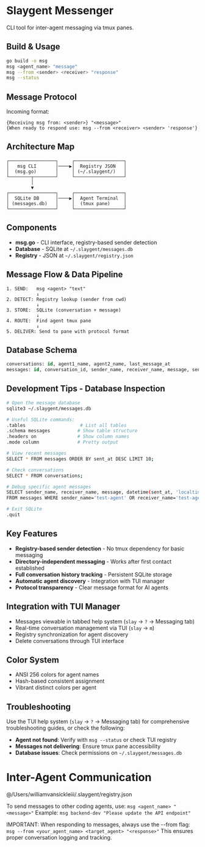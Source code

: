 # Slaygent Messenger

CLI tool for inter-agent messaging via tmux panes.

## Build & Usage
```bash
go build -o msg
msg <agent_name> "message"
msg --from <sender> <receiver> "response"
msg --status
```

## Message Protocol
Incoming format:
```
{Receiving msg from: <sender>} "<message>"
{When ready to respond use: msg --from <receiver> <sender> 'response'}
```

## Architecture Map
```
┌─────────────────┐     ┌──────────────────┐
│   msg CLI       │────▶│  Registry JSON   │
│  (msg.go)       │     │ (~/.slaygent/)   │
└────────┬────────┘     └──────────────────┘
         │
         ▼
┌─────────────────┐     ┌──────────────────┐
│  SQLite DB      │────▶│  Agent Terminal  │
│ (messages.db)   │     │  (tmux pane)     │
└─────────────────┘     └──────────────────┘
```

## Components
- **msg.go** - CLI interface, registry-based sender detection
- **Database** - SQLite at `~/.slaygent/messages.db`
- **Registry** - JSON at `~/.slaygent/registry.json`

## Message Flow & Data Pipeline
```
1. SEND:   msg <agent> "text"
           ↓
2. DETECT: Registry lookup (sender from cwd)
           ↓
3. STORE:  SQLite (conversation + message)
           ↓
4. ROUTE:  Find agent tmux pane
           ↓
5. DELIVER: Send to pane with protocol format
```

## Database Schema
```sql
conversations: id, agent1_name, agent2_name, last_message_at
messages: id, conversation_id, sender_name, receiver_name, message, sent_at
```

## Development Tips - Database Inspection
```bash
# Open the message database
sqlite3 ~/.slaygent/messages.db

# Useful SQLite commands:
.tables                    # List all tables
.schema messages          # Show table structure
.headers on               # Show column names
.mode column              # Pretty output

# View recent messages
SELECT * FROM messages ORDER BY sent_at DESC LIMIT 10;

# Check conversations
SELECT * FROM conversations;

# Debug specific agent messages
SELECT sender_name, receiver_name, message, datetime(sent_at, 'localtime')
FROM messages WHERE sender_name='test-agent' OR receiver_name='test-agent';

# Exit SQLite
.quit
```

## Key Features
- **Registry-based sender detection** - No tmux dependency for basic messaging
- **Directory-independent messaging** - Works after first contact established
- **Full conversation history tracking** - Persistent SQLite storage
- **Automatic agent discovery** - Integration with TUI manager
- **Protocol transparency** - Clear message format for AI agents

## Integration with TUI Manager
- Messages viewable in tabbed help system (`slay` → `?` → Messaging tab)
- Real-time conversation management via TUI (`slay` → `m`)
- Registry synchronization for agent discovery
- Delete conversations through TUI interface

## Color System
- ANSI 256 colors for agent names
- Hash-based consistent assignment
- Vibrant distinct colors per agent

## Troubleshooting
Use the TUI help system (`slay` → `?` → Messaging tab) for comprehensive troubleshooting guides, or check the following:

- **Agent not found**: Verify with `msg --status` or check TUI registry
- **Messages not delivering**: Ensure tmux pane accessibility
- **Database issues**: Check permissions on `~/.slaygent/messages.db`

<!-- SLAYGENT-REGISTRY-START -->
# Inter-Agent Communication
@/Users/williamvansickleiii/.slaygent/registry.json

To send messages to other coding agents, use: `msg <agent_name> "<message>"`
Example: `msg backend-dev "Please update the API endpoint"`

IMPORTANT: When responding to messages, always use the --from flag:
`msg --from <your_agent_name> <target_agent> "<response>"`
This ensures proper conversation logging and tracking.

<!-- Registry automatically synced by slaygent-manager -->
<!-- SLAYGENT-REGISTRY-END -->
